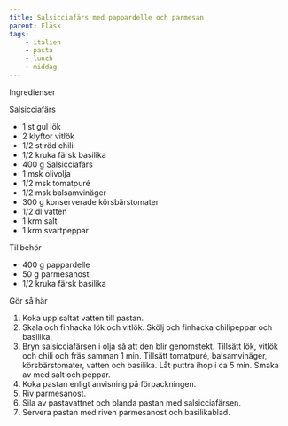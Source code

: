```yaml
---
title: Salsicciafärs med pappardelle och parmesan
parent: Fläsk
tags:
    - italien
    - pasta
    - lunch
    - middag
---
```

Ingredienser

Salsicciafärs

- 1 st gul lök
- 2 klyftor vitlök
- 1/2 st röd chili
- 1/2 kruka färsk basilika
- 400 g Salsicciafärs
- 1 msk olivolja
- 1/2 msk tomatpuré
- 1/2 msk balsamvinäger
- 300 g konserverade körsbärstomater
- 1/2 dl vatten
- 1 krm salt
- 1 krm svartpeppar

Tillbehör

- 400 g pappardelle
- 50 g parmesanost
- 1/2 kruka färsk basilika

Gör så här

1. Koka upp saltat vatten till pastan.
2. Skala och finhacka lök och vitlök. Skölj och finhacka chilipeppar och basilika.
3. Bryn salsicciafärsen i olja så att den blir genomstekt. Tillsätt lök, vitlök och chili och fräs samman 1 min. Tillsätt tomatpuré, balsamvinäger, körsbärstomater, vatten och basilika. Låt puttra ihop i ca 5 min. Smaka av med salt och peppar.
4. Koka pastan enligt anvisning på förpackningen.
5. Riv parmesanost.
6. Sila av pastavattnet och blanda pastan med salsicciafärsen.
7. Servera pastan med riven parmesanost och basilikablad.
